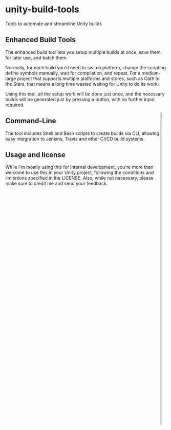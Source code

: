 # unity-build-tools
Tools to automate and streamline Unity builds

## Enhanced Build Tools

The enhanced build tool lets you setup multiple builds at once, save them for later use, and batch them.

Normally, for each build you'd need to switch platform, change the scripting define symbols manually, wait for compilation, and repeat. For a medium-large project that supports multiple platforms and stores, such as Oath to the Stars, that means a long time wasted waiting for Unity to do its work.

Using this tool, all the setup work will be done just once, and the necessary builds will be generated just by pressing a button, with no further input required.

<div style="float: right">
<img src="https://user-images.githubusercontent.com/4165016/77833524-52d7b200-713e-11ea-930c-073ccda68001.png" width="50%" max-width:400px>
</div>

## Command-Line

The tool includes Shell and Bash scripts to create builds via CLI, allowing easy integration to Jenkins, Travis and other CI/CD build systems.

## Usage and license
While I'm mostly using this for internal development, you're more than welcome to use this in your Unity project, following the conditions and limitations specified in the LICENSE. 
Also, while not necessary, please make sure to credit me and send your feedback.
